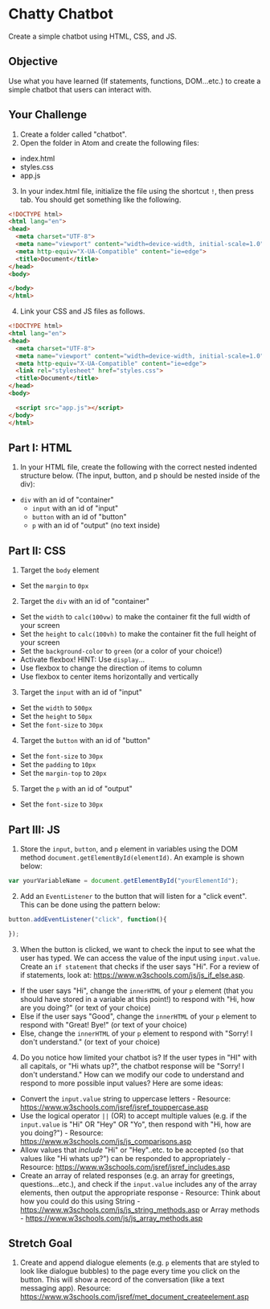 # Chatty Chatbot

Create a simple chatbot using HTML, CSS, and JS.

## Objective
Use what you have learned (If statements, functions, DOM...etc.) to create a simple chatbot that users can interact with.

## Your Challenge
1. Create a folder called "chatbot".
2. Open the folder in Atom and create the following files:
  * index.html
  * styles.css
  * app.js
3. In your index.html file, initialize the file using the shortcut ```!```, then press tab. You should get something like the following.

``` html
<!DOCTYPE html>
<html lang="en">
<head>
  <meta charset="UTF-8">
  <meta name="viewport" content="width=device-width, initial-scale=1.0">
  <meta http-equiv="X-UA-Compatible" content="ie=edge">
  <title>Document</title>
</head>
<body>

</body>
</html>
```

4. Link your CSS and JS files as follows.

``` html
<!DOCTYPE html>
<html lang="en">
<head>
  <meta charset="UTF-8">
  <meta name="viewport" content="width=device-width, initial-scale=1.0">
  <meta http-equiv="X-UA-Compatible" content="ie=edge">
  <link rel="stylesheet" href="styles.css">
  <title>Document</title>
</head>
<body>

  <script src="app.js"></script>
</body>
</html>
```

## Part I: HTML
1. In your HTML file, create the following with the correct nested indented structure below. (The input, button, and p should be nested inside of the div):
  * ```div``` with an id of "container"
    * ```input``` with an id of "input"
    * ```button``` with an id of "button"
    * ```p``` with an id of "output" (no text inside)

## Part II: CSS
1. Target the ```body``` element
  * Set the ```margin``` to ```0px```
2. Target the ```div``` with an id of "container"
  * Set the ```width``` to ```calc(100vw)``` to make the container fit the full width of your screen
  * Set the ```height``` to ```calc(100vh)``` to make the container fit the full height of your screen
  * Set the ```background-color``` to ```green``` (or a color of your choice!)
  * Activate flexbox! HINT: Use ```display```...
  * Use flexbox to change the direction of items to column 
  * Use flexbox to center items horizontally and vertically
3. Target the ```input``` with an id of "input"
  * Set the ```width``` to ```500px```
  * Set the ```height``` to ```50px```
  * Set the ```font-size``` to ```30px```
4. Target the ```button``` with an id of "button"
  * Set the ```font-size``` to ```30px```
  * Set the ```padding``` to ```10px```
  * Set the ```margin-top``` to ```20px```
5. Target the ```p``` with an id of "output"
  * Set the ```font-size``` to ```30px```

## Part III: JS
1. Store the ```input```, ```button```, and ```p``` element in variables using the DOM method ```document.getElementById(elementId)```. An example is shown below:

``` javascript
var yourVariableName = document.getElementById("yourElementId");
```

2. Add an ```EventListener``` to the button that will listen for a "click event". This can be done using the pattern below:

``` javascript
button.addEventListener("click", function(){

});
```

3. When the button is clicked, we want to check the input to see what the user has typed. We can access the value of the input using ```input.value```. Create an ```if statement``` that checks if the user says "Hi". For a review of if statements, look at: https://www.w3schools.com/js/js_if_else.asp.
  * If the user says "Hi", change the ```innerHTML``` of your ```p``` element (that you should have stored in a variable at this point!) to respond with "Hi, how are you doing?" (or text of your choice)
  * Else if the user says "Good", change the ```innerHTML``` of your ```p``` element to respond with "Great! Bye!" (or text of your choice)
  * Else, change the ```innerHTML``` of your ```p``` element to respond with "Sorry! I don't understand." (or text of your choice)

4. Do you notice how limited your chatbot is? If the user types in "HI" with all capitals, or "Hi whats up?", the chatbot response will be "Sorry! I don't understand." How can we modify our code to understand and respond to more possible input values? Here are some ideas:
  * Convert the ```input.value``` string to uppercase letters - Resource: https://www.w3schools.com/jsref/jsref_touppercase.asp  
  * Use the logical operator ```||``` (OR) to accept multiple values (e.g. if the ```input.value``` is "Hi" OR "Hey" OR "Yo", then respond with "Hi, how are you doing?") - Resource: https://www.w3schools.com/js/js_comparisons.asp
  * Allow values that *include* "Hi" or "Hey"..etc. to be accepted (so that values like "Hi whats up?") can be responded to appropriately - Resource: https://www.w3schools.com/jsref/jsref_includes.asp
  * Create an array of related responses (e.g. an array for greetings, questions...etc.), and check if the ```input.value``` includes any of the array elements, then output the appropriate response - Resource: Think about how you could do this using String - https://www.w3schools.com/js/js_string_methods.asp or Array methods - https://www.w3schools.com/js/js_array_methods.asp

## Stretch Goal

1. Create and append dialogue elements (e.g. ```p``` elements that are styled to look like dialogue bubbles) to the page every time you click on the button. This will show a record of the conversation (like a text messaging app). Resource: https://www.w3schools.com/jsref/met_document_createelement.asp
